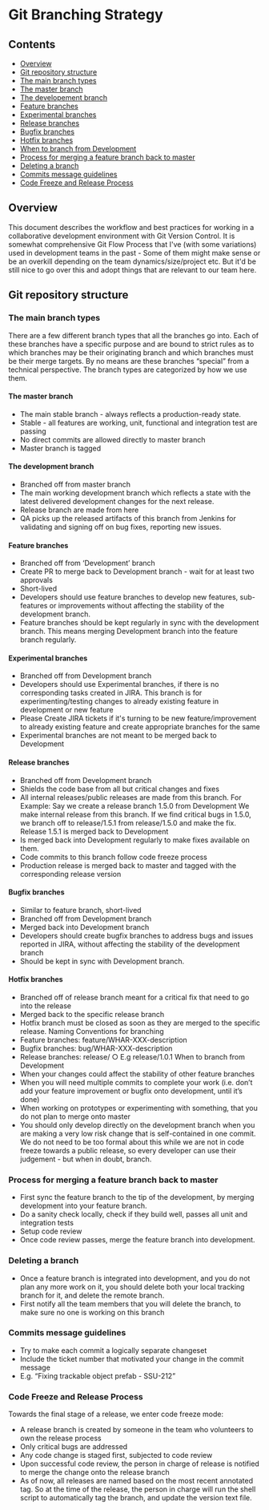 # Git Branching Strategy

## Contents
* [Overview](GitBranchingStrategy.md#overview)
* [Git repository structure](GitBranchingStrategy.md#git-repository-structure)
* [The main branch types](GitBranchingStrategy.md#the-main-branch-types) 
* [The master branch](GitBranchingStrategy.md#the-master-branch)
* [The developement branch](GitBranchingStrategy.md#the-development-branch)
* [Feature branches](GitBranchingStrategy.md#feature-branches)
* [Experimental branches](GitBranchingStrategy.md#experimental-branches)
* [Release branches](GitBranchingStrategy.md#release-branches)
* [Bugfix branches](GitBranchingStrategy.md#bugfix-branches)
* [Hotfix branches](GitBranchingStrategy.md#hotfix-branches)
* [When to branch from Development](GitBranchingStrategy.md#when-to-branch-from-development)
* [Process for merging a feature branch back to master](GitBranchingStrategy.md#process-for-merging-a-feature-branch-back-to-master)
* [Deleting a branch](GitBranchingStrategy.md#deleting-a-branch)
* [Commits message guidelines](GitBranchingStrategy.md#commits-message-guidelines)
* [Code Freeze and Release Process](GitBranchingStrategy.md#code-freeze-and-release-process)

## Overview 

This document describes the workflow and best practices for working in a collaborative development environment with Git Version Control. It is somewhat comprehensive Git Flow Process that I've (with some variations) used in development teams in the past - Some of them might make sense or be an overkill depending on the team dynamics/size/project etc. But it'd be still nice to go over this and adopt things that are relevant to our team here. 


## Git repository structure 

### The main branch types 

There are a few different branch types that all the branches go into. Each of these branches have a specific purpose and are bound to strict rules as to which branches may be their originating branch and which branches must be their merge targets. By no means are these branches “special” from a technical perspective. The branch types are categorized by how we use them. 

#### The master branch 

- The main stable branch - always reflects a production-ready state. 
- Stable - all features are working, unit, functional and integration test are passing 
-  No direct commits are allowed directly to master branch 
- Master branch is tagged 

#### The development branch 

- Branched off from master branch 
- The main working development branch which reflects a state with the latest delivered development changes for the next release. 
- Release branch are made from here 
- QA picks up the released artifacts of this branch from Jenkins for validating and signing off on bug fixes, reporting new issues.

#### Feature branches 

- Branched off from ‘Development’ branch 
- Create PR to merge back to Development branch - wait for at least two approvals
- Short-lived 
- Developers should use feature branches to develop new features, sub-features or improvements without affecting the stability of the development branch. 
- Feature branches should be kept regularly in sync with the development branch. This means merging Development branch into the feature branch regularly.

#### Experimental branches 

- Branched off from Development branch 
- Developers should use Experimental branches, if there is no corresponding tasks created in JIRA. This branch is for experimenting/testing changes to already existing feature in development or new feature 
- Please Create JIRA tickets if it's turning to be new feature/improvement to already existing feature and create appropriate branches for the same
- Experimental branches are not meant to be merged back to Development 

#### Release branches 

- Branched off from Development branch 
- Shields the code base from all but critical changes and fixes 
- All internal releases/public releases are made from this branch. For Example: Say we create a release branch 1.5.0 from Development 
We make internal release from this branch. If we find critical bugs in 1.5.0, we branch off to release/1.5.1 from release/1.5.0 and make the fix. Release 1.5.1 is merged back to Development 
- Is merged back into Development regularly to make fixes available on them. 
- Code commits to this branch follow code freeze process 
- Production release is merged back to master and tagged with the corresponding release version 

#### Bugfix branches 

- Similar to feature branch, short-lived 
- Branched off from Development branch 
- Merged back into Development branch 
- Developers should create bugfix branches to address bugs and issues reported in JIRA, without affecting the stability of the development branch 
- Should be kept in sync with Development branch. 

#### Hotfix branches 
- Branched off of release branch meant for a critical fix that need to go into the release 
- Merged back to the specific release branch 
- Hotfix branch must be closed as soon as they are merged to the specific release. 
Naming Conventions for branching 
- Feature branches: feature/WHAR-XXX-description 
- Bugfix branches: bug/WHAR-XXX-description 
- Release branches: release/ ○ E.g release/1.0.1 
When to branch from Development 
- When your changes could affect the stability of other feature branches 
- When you will need multiple commits to complete your work (i.e. don’t add your feature improvement or bugfix onto development, until it’s done) 
- When working on prototypes or experimenting with something, that you do not plan to merge onto master 
- You should only develop directly on the development branch when you are making a very low risk change that is self-contained in one commit. We do not need to be too formal about this while we are not in code freeze towards a public release, so every developer can use their judgement - but when in doubt, branch. 

### Process for merging a feature branch back to master 

- First sync the feature branch to the tip of the development, by merging development into your feature branch. 
-  Do a sanity check locally, check if they build well, passes all unit and integration tests 
-  Setup code review 
-  Once code review passes, merge the feature branch into development. 

### Deleting a branch 

- Once a feature branch is integrated into development, and you do not plan any more work on it, you should delete both your local tracking branch for it, and delete the remote branch. 
- First notify all the team members that you will delete the branch, to make sure no one is working on this branch 

### Commits message guidelines 

- Try to make each commit a logically separate changeset 
- Include the ticket number that motivated your change in the commit message 
- E.g. “Fixing trackable object prefab - SSU-212” 

### Code Freeze and Release Process 

Towards the final stage of a release, we enter code freeze mode: 
- A release branch is created by someone in the team who volunteers to own the release process 
- Only critical bugs are addressed 
- Any code change is staged first, subjected to code review 
- Upon successful code review, the person in charge of release is notified to merge the change onto the release branch 
- As of now, all releases are named based on the most recent annotated tag. So at the time of the release, the person in charge will run the shell script to automatically tag the branch, and update the version text file.
